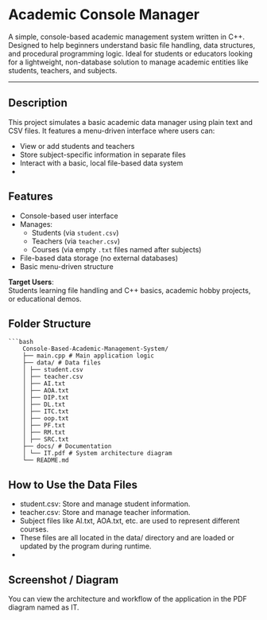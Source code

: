 #  Academic Console Manager

A simple, console-based academic management system written in C++. Designed to help beginners understand basic file handling, data structures, and procedural programming logic. Ideal for students or educators looking for a lightweight, non-database solution to manage academic entities like students, teachers, and subjects.

---

##  Description

This project simulates a basic academic data manager using plain text and CSV files. It features a menu-driven interface where users can:
- View or add students and teachers
- Store subject-specific information in separate files
- Interact with a basic, local file-based data system
- 
##  Features

- Console-based user interface
- Manages:
  - Students (via `student.csv`)
  - Teachers (via `teacher.csv`)
  - Courses (via empty `.txt` files named after subjects)
- File-based data storage (no external databases)
- Basic menu-driven structure
  
 **Target Users**:  
Students learning file handling and C++ basics, academic hobby projects, or educational demos.


##  Folder Structure
    ```bash
        Console-Based-Academic-Management-System/
        ├── main.cpp # Main application logic
        ├── data/ # Data files
        │ ├── student.csv
        │ ├── teacher.csv
        │ ├── AI.txt
        │ ├── AOA.txt
        │ ├── DIP.txt
        │ ├── DL.txt
        │ ├── ITC.txt
        │ ├── oop.txt
        │ ├── PF.txt
        │ ├── RM.txt
        │ ├── SRC.txt
        ├── docs/ # Documentation
        │ └── IT.pdf # System architecture diagram
        └── README.md

## How to Use the Data Files
- student.csv: Store and manage student information.
- teacher.csv: Store and manage teacher information.
- Subject files like AI.txt, AOA.txt, etc. are used to represent different courses.
- These files are all located in the data/ directory and are loaded or updated by the program during runtime.
- 
## Screenshot / Diagram
You can view the architecture and workflow of the application in the PDF diagram named as IT.
